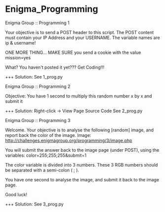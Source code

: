 # Enigma_Programming

Enigma Group :: Programming 1

Your objective is to send a POST header to this script. The POST content must contain your IP Address and your USERNAME. The variable names are ip & username!

ONE MORE THING... MAKE SURE you send a cookie with the value mission=yes

What? You haven't posted it yet??? Get Coding!!! 

+++ Solution:
See 1_prog.py


Enigma Group :: Programming 2

Objective:
You have 1 second to multiply this random number x by x and submit it

+++ Solution:
Right-click -> View Page Source Code
See 2_prog.py


Enigma Group :: Programming 3

Welcome. Your objective is to analyse the following [random] image, and report back the color of the image.
Image: http://challenges.enigmagroup.org/programming/3/image.php

You will submit the answer back to the image page (under POST), using the variables:
color=255;255;255&submit=1

The color variable is divided into 3 numbers. These 3 RGB numbers should be separated with a semi-colon ( ; ).

You have one second to analyse the image, and submit it back to the image page.

Good luck!

+++ Solution:
See 3_prog.py
